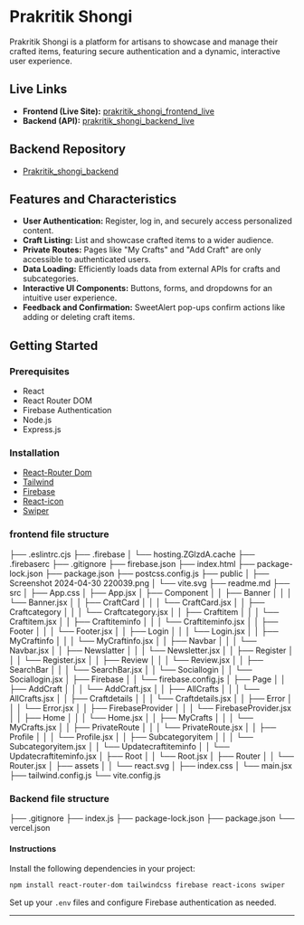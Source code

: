 # Prakritik Shongi

Prakritik Shongi is a platform for artisans to showcase and manage their crafted items, featuring secure authentication and a dynamic, interactive user experience.

## Live Links

- **Frontend (Live Site):** [prakritik_shongi_frontend_live](https://prakritik-shongi-client.web.app)
- **Backend (API):** [prakritik_shongi_backend_live](https://prakritik-shongi-backend.vercel.app)

## Backend Repository

- [Prakritik_shongi_backend](https://github.com/Mehedisohel/Prakritik_shongi_backend)

## Features and Characteristics

- **User Authentication:** Register, log in, and securely access personalized content.
- **Craft Listing:** List and showcase crafted items to a wider audience.
- **Private Routes:** Pages like "My Crafts" and "Add Craft" are only accessible to authenticated users.
- **Data Loading:** Efficiently loads data from external APIs for crafts and subcategories.
- **Interactive UI Components:** Buttons, forms, and dropdowns for an intuitive user experience.
- **Feedback and Confirmation:** SweetAlert pop-ups confirm actions like adding or deleting craft items.

## Getting Started

### Prerequisites

- React
- React Router DOM
- Firebase Authentication
- Node.js
- Express.js

### Installation

- [React-Router Dom](https://reactrouter.com/)
- [Tailwind](https://tailwindcss.com/)
- [Firebase](https://firebase.google.com/)
- [React-icon](https://react-icons.github.io/react-icons/)
- [Swiper](https://swiperjs.com/react)

### frontend file structure
├── .eslintrc.cjs
├── .firebase
│   └── hosting.ZGlzdA.cache
├── .firebaserc
├── .gitignore
├── firebase.json
├── index.html
├── package-lock.json
├── package.json
├── postcss.config.js
├── public
│   ├── Screenshot 2024-04-30 220039.png
│   └── vite.svg
├── readme.md
├── src
│   ├── App.css
│   ├── App.jsx
│   ├── Component
│   │   ├── Banner
│   │   │   └── Banner.jsx
│   │   ├── CraftCard
│   │   │   └── CraftCard.jsx
│   │   ├── Craftcategory
│   │   │   └── Craftcategory.jsx
│   │   ├── Craftitem
│   │   │   └── Craftitem.jsx
│   │   ├── Craftiteminfo
│   │   │   └── Craftiteminfo.jsx
│   │   ├── Footer
│   │   │   └── Footer.jsx
│   │   ├── Login
│   │   │   └── Login.jsx
│   │   ├── MyCraftinfo
│   │   │   └── MyCraftinfo.jsx
│   │   ├── Navbar
│   │   │   └── Navbar.jsx
│   │   ├── Newslatter
│   │   │   └── Newsletter.jsx
│   │   ├── Register
│   │   │   └── Register.jsx
│   │   ├── Review
│   │   │   └── Review.jsx
│   │   ├── SearchBar
│   │   │   └── SearchBar.jsx
│   │   └── Sociallogin
│   │       └── Sociallogin.jsx
│   ├── Firebase
│   │   └── firebase.config.js
│   ├── Page
│   │   ├── AddCraft
│   │   │   └── AddCraft.jsx
│   │   ├── AllCrafts
│   │   │   └── AllCrafts.jsx
│   │   ├── Craftdetails
│   │   │   └── Craftdetails.jsx
│   │   ├── Error
│   │   │   └── Error.jsx
│   │   ├── FirebaseProvider
│   │   │   └── FirebaseProvider.jsx
│   │   ├── Home
│   │   │   └── Home.jsx
│   │   ├── MyCrafts
│   │   │   └── MyCrafts.jsx
│   │   ├── PrivateRoute
│   │   │   └── PrivateRoute.jsx
│   │   ├── Profile
│   │   │   └── Profile.jsx
│   │   ├── Subcategoryitem
│   │   │   └── Subcategoryitem.jsx
│   │   └── Updatecraftiteminfo
│   │       └── Updatecraftiteminfo.jsx
│   ├── Root
│   │   └── Root.jsx
│   ├── Router
│   │   └── Router.jsx
│   ├── assets
│   │   └── react.svg
│   ├── index.css
│   └── main.jsx
├── tailwind.config.js
└── vite.config.js
### Backend file structure
├── .gitignore
├── index.js
├── package-lock.json
├── package.json
└── vercel.json


#### Instructions

Install the following dependencies in your project:

```bash
npm install react-router-dom tailwindcss firebase react-icons swiper
```

Set up your `.env` files and configure Firebase authentication as needed.

---
